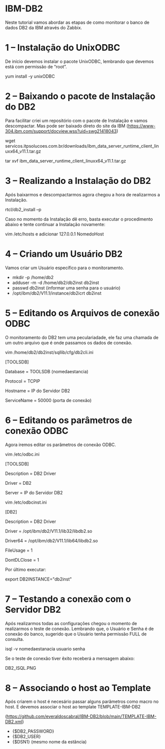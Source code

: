 # IBM-DB2
Neste tutorial vamos abordar as etapas de como monitorar o banco de dados DB2 da IBM através do Zabbix.

# 1 – Instalação do UnixODBC
 
De início devemos instalar o pacote UnixODBC, lembrando que devemos está com permissão de “root”.

yum install -y unixODBC

# 2 – Baixando o pacote de Instalação do DB2

Para facilitar criei um repositório com o pacote de Instalação e vamos descompactar. Mas pode ser baixado
direto do site da IBM (https://www-304.ibm.com/support/docview.wss?uid=swg21418043)

wget servicos.itpsolucoes.com.br/downloads/ibm_data_server_runtime_client_linuxx64_v11.1.tar.gz

tar xvf ibm_data_server_runtime_client_linuxx64_v11.1.tar.gz

# 3 – Realizando a Instalação do DB2

Após baixarmos e descompactarmos agora chegou a hora de realizarmos a Instalação.

rtcl/db2_install –p

Caso no momento da Instalação dê erro, basta executar o procedimento abaixo e tente continuar a Instalação
novamente:

vim /etc/hosts e adicionar 127.0.0.1 NomedoHost

# 4 – Criando um Usuário DB2

Vamos criar um Usuário específico para o monitoramento.

* mkdir -p /home/db2
* adduser -m -d /home/db2/db2inst db2inst
* passwd db2inst (informar uma senha para o usuário)
* /opt/ibm/db2/V11.1/instance/db2icrt db2inst

# 5 – Editando os Arquivos de conexão ODBC

O monitoramento do DB2 tem uma peculariadade, ele faz uma chamada de um outro arquivo que é onde
passamos os dados de conexão.

vim /home/db2/db2inst/sqllib/cfg/db2cli.ini

[TOOLSDB]

Database = TOOLSDB (nomedaestancia)

Protocol = TCPIP

Hostname = IP do Servidor DB2

ServiceName = 50000 (porta de conexão)

# 6 – Editando os parâmetros de conexão ODBC

Agora iremos editar os parâmetros de conexão ODBC.

vim /etc/odbc.ini


[TOOLSDB]

Description = DB2 Driver

Driver = DB2

Server = IP do Servidor DB2

vim /etc/odbcinst.ini


[DB2]

Description = DB2 Driver

Driver = /opt/ibm/db2/V11.1/lib32/libdb2.so


Driver64 = /opt/ibm/db2/V11.1/lib64/libdb2.so

FileUsage = 1

DontDLClose = 1


Por último executar:

export DB2INSTANCE="db2inst"

# 7 – Testando a conexão com o Servidor DB2

Após realizarmos todas as configurações chegou o momento de realizarmos o teste de conexão. Lembrando que,
o Usuário e Senha é de conexão do banco, sugerido que o Usuário tenha permissão FULL de consulta.

isql -v nomedaestanacia usuario senha

Se o teste de conexão tiver êxito receberá a mensagem abaixo:

DB2_ISQL.PNG

# 8 – Associando o host ao Template

Após criarem o host é necesário passar alguns parâmetros como macro no host. E devemos associar o host ao
template TEMPLATE-IBM-DB2

(https://github.com/everaldoscabral/IBM-DB2/blob/main/TEMPLATE-IBM-DB2.xml)

* {$DB2_PASSWORD}
* {$DB2_USER}
* {$DSN1} (mesmo nome da estância)
